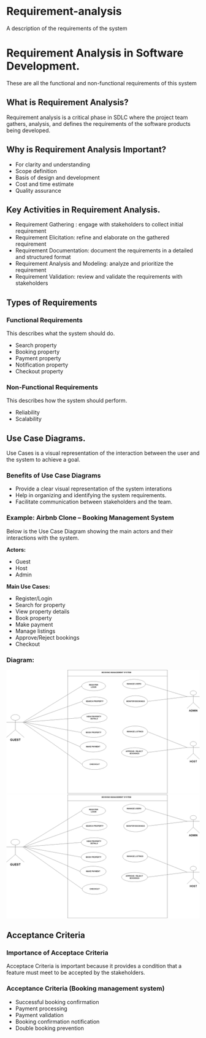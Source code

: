 # Requirement-analysis
A description of the requirements of the system

# Requirement Analysis in Software Development.
These are all the functional and non-functional requirements of this system 

## What is Requirement Analysis? 
Requirement analysis is a critical phase in SDLC where the project team gathers, analysis, and defines the requirements of the software products being developed.

## Why is Requirement Analysis Important?
- For clarity and understanding
- Scope definition
- Basis of design and development
- Cost and time estimate
- Quality assurance 

## Key Activities in Requirement Analysis.
- Requirement Gathering : engage with stakeholders to collect initial requirement 
- Requirement Elicitation: refine and elaborate on the gathered requirement
- Requirement Documentation: document the requirements in a detailed and structured format
- Requirement Analysis and Modeling: analyze and prioritize the requirement  
- Requirement Validation: review and validate the requirements with stakeholders 

## Types of Requirements
### Functional Requirements
This describes what the system should do. 
- Search property
- Booking property
- Payment property
- Notification property
- Checkout property

### Non-Functional Requirements 
This describes how the system should perform.
- Reliability
- Scalability

## Use Case Diagrams.
Use Cases is a visual representation of the interaction between the user and the system to achieve a goal.

### Benefits of Use Case Diagrams
- Provide a clear visual representation of the system interations
- Help in organizing and identifying the system requirements.
- Facilitate communication between stakeholders and the team.

### Example: Airbnb Clone – Booking Management System

Below is the Use Case Diagram showing the main actors and their interactions with the system.

**Actors:**
- Guest  
- Host  
- Admin  

**Main Use Cases:**
- Register/Login  
- Search for property  
- View property details  
- Book property  
- Make payment  
- Manage listings  
- Approve/Reject bookings  
- Checkout  

### Diagram:
![Use Case Diagram for Booking System](./alx-booking-uc.png)
![Use Case Diagram for Booking System](./alx-booking-uc.png)

## Acceptance Criteria

### Importance of Acceptace Criteria 
Acceptace Criteria  is important because it provides a condition that a feature must meet to be accepted by the stakeholders.

### Acceptance Criteria (Booking management system)
- Successful booking confirmation
- Payment processing
- Payment validation
- Booking confirmation notification
- Double booking prevention
